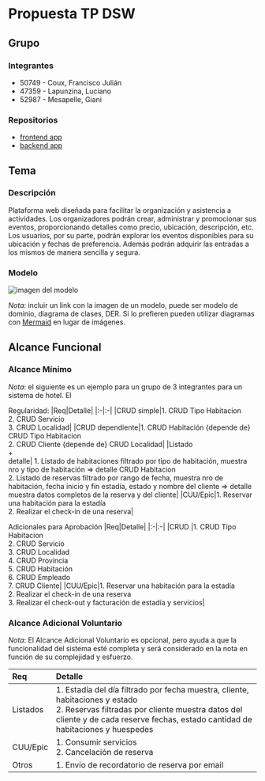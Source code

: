 # Propuesta TP DSW

## Grupo
### Integrantes
* 50749 - Coux, Francisco Julián
* 47359 - Lapunzina, Luciano
* 52987 - Mesapelle, Giani


### Repositorios
* [frontend app](https://github.com/giani1233/TP-DSW-2025/blob/main/frontend)
* [backend app](https://github.com/giani1233/TP-DSW-2025/blob/main/backend)

## Tema
### Descripción
Plataforma web diseñada para facilitar la organización y asistencia a actividades. Los organizadores podrán crear, administrar y promocionar sus eventos, proporcionando detalles como precio, ubicación, descripción, etc. Los usuarios, por su parte, podrán explorar los eventos disponibles para su ubicación y fechas de preferencia. Además podrán adquirir las entradas a los mismos de manera sencilla y segura.

### Modelo
![imagen del modelo](https://viewer.diagrams.net/?tags=%7B%7D&lightbox=1&highlight=0000ff&edit=_blank&layers=1&nav=1&title=MD%20TP%20DSW.drawio&dark=0#R%3Cmxfile%3E%3Cdiagram%20name%3D%22P%C3%A1gina-1%22%20id%3D%22KL9620GNgmSMVA_xXIW_%22%3E7Vxtb%2BI4EP41SLsnFSVxEuAjBHYPqS8cfbntRzdxiW9DzDmm0P31ayc2EAwlHAR2j0iVwBPbsf3MPOMZ7NaAN55%2FpXAS3pAARTXLCOY10K1ZlmWYDf4hJO%2BZxGwaUjKiOJCypeAe%2F0BSaEjpFAcoyVVkhEQMT%2FJCn8Qx8llOBikls3y1VxLl3zqBI6QJ7n0Y6dK%2FccDCTNq0Gkv5nwiPQvVm021lT8ZQVZYzSUIYkNmKCPRqwKOEsOzbeO6hSKyeWpes3ZctTxcDoyhmRRr0nh9uH5%2Fgzbd47rZnBg29Obyy1eDYu5oxCvgCyCKhLCQjEsOot5R2KJnGARLdGry0rHNNyIQLTS78BzH2LtGEU0a4KGTjSD7lI6bv30T7uqOKz6vPunPZeVZ6X5SCtsCUF2MSi6EkDFL2BUeRrJHNRkxh6ypJUUKm1EcfLA2Q2gbpCLGP6jUWYHIzQGSM%2BJB5Q4oiyPBbfiBQquNoUW%2BJGP8iQdsDQDnKNxhN1WSeercPdxqsyQyPI5gu2iuJmUJYLJof4ii4hu9kKubJl9T%2FrkqdkFD8g9eHCrt0xSWywMjVuBctZZ8UJbzOQK27uSa6gfNcxWuYMDUaEkVwkuCXdHyi4ZhDgOMOYYyMZaVZiBm6n8AUwRnnnryCyUVBlKH5x4qg46a4C1hZE8VcispmSxowlfmEqxTQaJSEta1hXbPcSKAU4Df%2BdSS%2B8h6kMJnAOKcD7r9TQTadFw7TKDXiK77YhNZAWyg6hXGi1qeTUuriWSSmdxVA%2Bv0THb184rPmMzDUx%2BfsUzyxHCcrrH75%2FDntUL1ejbT3xl9F1Gj5imQDzh6uiFcmF5PxC0UbZs19hE%2FxxMc1D9Q6IN7cfEPDCUU%2BJj1OMzCAhVv5MGbedEKSwi1ekR8W75%2FbFOzHmI9sryZfcFxzOka9btacbvHJiIl0cTIhsTC6rXNaIxRuWqmWMUq%2BIy%2FTFUXLr5yR10SQ61DMixF6Fc2EbWLuZttSPMZBkDoXrgQ%2BjkfXabWuvZQMpYkJEeHNX6PUEYS8IYoFkgTHLDU5pyNWgaufcC9iITxeNpdl%2FieqU%2BaRmA8f4pQREKegGRI0xB0cgwy%2BLAjyGGyznb11CpKUA4yCjGOXxTgNjXG6%2FWHP8%2FrCzFrgtvIyB3qZKzPvZFyhooVAbxklYd4s4mW45UaoMMPAiE1pcfYLEBPdJ7u5rKKko1PSlt3snpTklqWdLU07H%2B8f28N%2BteE9lIoco5XnImAXdT%2BgJLBVEmDXjvcxmUK6ba8UxHhDo%2FxOcjeDTfhwcVB8O4bGEEeFazPEOYjEW7uveO7oPNc6ztbLPILuu%2B6TdfvXcEhFCMOe7ebzzFZu%2BFyJmdpKWmYlS%2FMrJGYkLe1MzJjGZohPk5hR6YLTAhjAJEzbm6dGxXQOXG3ZdCC4ZOmVbGV10jAX6VTVRaYGstUaZothHACjo7mg3u3DsN1tVxuOAzccoJEPfkDRDFujVZbNukX2G%2FF0jOjeKSMleqEfp7gqZ1%2BCs99GTnt6e%2FsIirfR2etRzR%2Fb9GBlPRTUPp88oh%2BBnVLAykLnMRQwCVeSZJxj7qFtR6ABu7nG8IaOBtgABigrxDT1DMjloAEa50Njo2mYprb2p9wILwq%2F8Ua4edZ9sM5tOqL%2FV2sygZOzJrOl51QsV7cmq6yEvqVnVIx6%2FXLozWy5a4Do6XbQOCUg9lnp7Vc%2BgLE477OL3856AEN1vGJR13de%2B7rfbXc1aKsQ8aCfx4BRMCVd2hEM0b5AhLhfctknAR6RAUkEwFVQeKqgcJvu7RsUlqZreuppMLx76t96%2FSr5dGRmsUGrGNpuaWgXyz39F2apclS%2FBR0dJ0cFSlPQs%2FygsXWnWjfM3cE4Lw0QxXwBRMhyhi2sU3ALm%2B0rzraH1TNelxOju%2FmI0GrqhnbaEP2SEyZuPl9im2fOlwA9X3I5yZI1MEBD%2F31OpS9OA4Yeal8sGIuw42xg6LcRBu2v1TG8Q3F21n4OA6qLnTmP3WcrhshnMB6Jk7v7vK5R4PceGHHbiiFDHbHjSzT1OsJRDKDHw9suWgzgHlHPmOSvoVSBTsmXHuzNBrBv3qW0K3WuBvtJAp1THtaSU9x9ufHQU12HIaHfP%2FHaD72vd0Nx%2F6RZncE62Nus33K8so%2FgbQ7DvND9Exx43NeMONdyRWh3ix%2FD%2BjiBVrH98dn%2BOBdKSmN7Ww8qLifcdpy1EG9TVHHKeNu2LhkNc20vbrtnRkP%2F7wKXg4bVauTQsPSTIqcFQw%2B4jXr95oLwyCdqN5zcUexxIB68uPy3LFn0uvzvNqD3Ew%3D%3D%3C%2Fdiagram%3E%3C%2Fmxfile%3E)

*Nota*: incluir un link con la imagen de un modelo, puede ser modelo de dominio, diagrama de clases, DER. Si lo prefieren pueden utilizar diagramas con [Mermaid](https://mermaid.js.org) en lugar de imágenes.

## Alcance Funcional 

### Alcance Mínimo

*Nota*: el siguiente es un ejemplo para un grupo de 3 integrantes para un sistema de hotel. El 

Regularidad:
|Req|Detalle|
|:-|:-|
|CRUD simple|1. CRUD Tipo Habitacion<br>2. CRUD Servicio<br>3. CRUD Localidad|
|CRUD dependiente|1. CRUD Habitación {depende de} CRUD Tipo Habitacion<br>2. CRUD Cliente {depende de} CRUD Localidad|
|Listado<br>+<br>detalle| 1. Listado de habitaciones filtrado por tipo de habitación, muestra nro y tipo de habitación => detalle CRUD Habitacion<br> 2. Listado de reservas filtrado por rango de fecha, muestra nro de habitación, fecha inicio y fin estadía, estado y nombre del cliente => detalle muestra datos completos de la reserva y del cliente|
|CUU/Epic|1. Reservar una habitación para la estadía<br>2. Realizar el check-in de una reserva|


Adicionales para Aprobación
|Req|Detalle|
|:-|:-|
|CRUD |1. CRUD Tipo Habitacion<br>2. CRUD Servicio<br>3. CRUD Localidad<br>4. CRUD Provincia<br>5. CRUD Habitación<br>6. CRUD Empleado<br>7. CRUD Cliente|
|CUU/Epic|1. Reservar una habitación para la estadía<br>2. Realizar el check-in de una reserva<br>3. Realizar el check-out y facturación de estadía y servicios|


### Alcance Adicional Voluntario

*Nota*: El Alcance Adicional Voluntario es opcional, pero ayuda a que la funcionalidad del sistema esté completa y será considerado en la nota en función de su complejidad y esfuerzo.

|Req|Detalle|
|:-|:-|
|Listados |1. Estadía del día filtrado por fecha muestra, cliente, habitaciones y estado <br>2. Reservas filtradas por cliente muestra datos del cliente y de cada reserve fechas, estado cantidad de habitaciones y huespedes|
|CUU/Epic|1. Consumir servicios<br>2. Cancelación de reserva|
|Otros|1. Envío de recordatorio de reserva por email|

